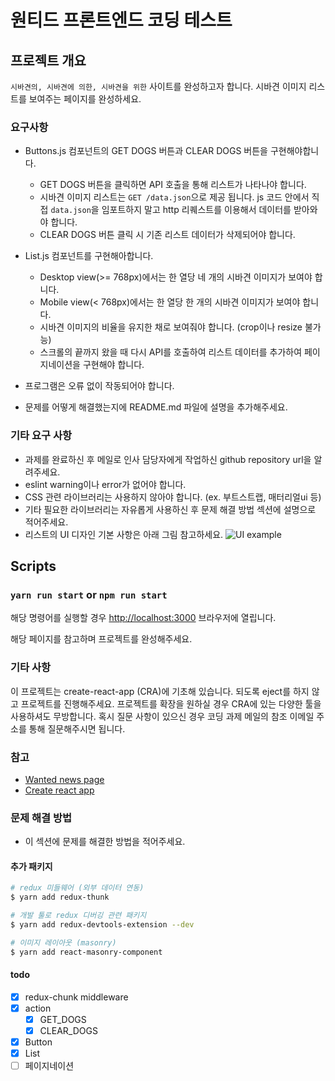 # 원티드 프론트엔드 코딩 테스트

## 프로젝트 개요

`시바견의, 시바견에 의한, 시바견을 위한` 사이트를 완성하고자 합니다.
시바견 이미지 리스트를 보여주는 페이지를 완성하세요.

### 요구사항

- Buttons.js 컴포넌트의 GET DOGS 버튼과 CLEAR DOGS 버튼을 구현해야합니다.

  - GET DOGS 버튼을 클릭하면 API 호출을 통해 리스트가 나타나야 합니다.
  - 시바견 이미지 리스트는 `GET /data.json`으로 제공 됩니다. js 코드 안에서 직접 `data.json`을 임포트하지 말고 http 리퀘스트를 이용해서 데이터를 받아와야 합니다.
  - CLEAR DOGS 버튼 클릭 시 기존 리스트 데이터가 삭제되어야 합니다.

- List.js 컴포넌트를 구현해아합니다.

  - Desktop view(>= 768px)에서는 한 열당 네 개의 시바견 이미지가 보여야 합니다.
  - Mobile view(< 768px)에서는 한 열당 한 개의 시바견 이미지가 보여야 합니다.
  - 시바견 이미지의 비율을 유지한 채로 보여줘야 합니다. (crop이나 resize 불가능)
  - 스크롤의 끝까지 왔을 때 다시 API를 호출하여 리스트 데이터를 추가하여 페이지네이션을 구현해야 합니다.

- 프로그램은 오류 없이 작동되어야 합니다.
- 문제를 어떻게 해결했는지에 README.md 파일에 설명을 추가해주세요.

### 기타 요구 사항

- 과제를 완료하신 후 메일로 인사 담당자에게 작업하신 github repository url을 알려주세요.
- eslint warning이나 error가 없어야 합니다.
- CSS 관련 라이브러리는 사용하지 않아야 합니다. (ex. 부트스트랩, 매터리얼ui 등)
- 기타 필요한 라이브러리는 자유롭게 사용하신 후 문제 해결 방법 섹션에 설명으로 적어주세요.
- 리스트의 UI 디자인 기본 사항은 아래 그림 참고하세요.
  ![UI example](https://s3.ap-northeast-2.amazonaws.com/wanted-public/sample.jpg)

## Scripts

### `yarn run start` or `npm run start`

해당 명령어를 실행할 경우 [http://localhost:3000](http://localhost:3000) 브라우저에 열립니다.

해당 페이지를 참고하며 프로젝트를 완성해주세요.

### 기타 사항

이 프로젝트는 create-react-app (CRA)에 기초해 있습니다. 되도록 eject를 하지 않고 프로젝트를 진행해주세요.
프로젝트를 확장을 원하실 경우 CRA에 있는 다양한 툴을 사용하셔도 무방합니다.
혹시 질문 사항이 있으신 경우 코딩 과제 메일의 참조 이메일 주소를 통해 질문해주시면 됩니다.

### 참고

- [Wanted news page](https://www.wanted.co.kr/news)
- [Create react app](https://facebook.github.io/create-react-app/)

### 문제 해결 방법

- 이 섹션에 문제를 해결한 방법을 적어주세요.

#### 추가 패키지

```bash
# redux 미들웨어 (외부 데이터 연동)
$ yarn add redux-thunk

# 개발 툴로 redux 디버깅 관련 패키지
$ yarn add redux-devtools-extension --dev

# 이미지 레이아웃 (masonry)
$ yarn add react-masonry-component
```

#### todo

- [x] redux-chunk middleware
- [x] action
  - [x] GET_DOGS
  - [x] CLEAR_DOGS
- [x] Button
- [x] List
- [ ] 페이지네이션
